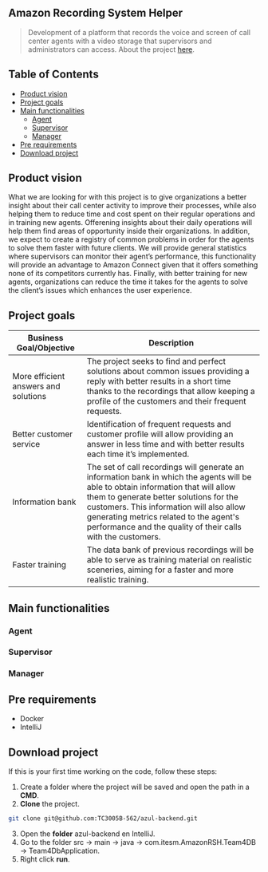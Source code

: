 ## Amazon Recording System Helper
> Development of a platform that records the voice and screen of call center agents with a video storage that supervisors and administrators can access.
> About the project [here](https://drive.google.com/file/d/1IXOJk660n73o6-zI0VxidVyq16ES7kq3/view?usp=sharing).
## Table of Contents
* [Product vision](#product-vision)
* [Project goals](#project-goals)
* [Main functionalities](#main-functionalities)
   * [Agent](#agent)
   * [Supervisor](#supervisor)
   * [Manager](#manager)
* [Pre requirements](#pre-requirements)
* [Download project](#download-project)
## Product vision
What we are looking for with this project is to give organizations a better insight about their call center activity to improve their processes, while also helping them to reduce time and cost spent on their regular operations and in training new agents. Offerening insights about their daily operations will help them find areas of opportunity inside their organizations. In addition, we expect to create a registry of common problems in order for the agents to solve them faster with future clients. We will provide general statistics where supervisors can monitor their agent’s performance, this functionality will provide an advantage to Amazon Connect given that it offers something none of its competitors currently has. Finally, with better training for new agents, organizations can reduce the time it takes for the agents to solve the client’s issues which enhances the user experience.
## Project goals
| Business Goal/Objective | Description |
| ------------- | ------------- |
| More efficient answers and solutions  | The project seeks to find and perfect solutions about common issues providing a reply with better results in a short time thanks to the recordings that allow keeping a profile of the customers and their frequent requests.  |
| Better customer service  | Identification of frequent requests and customer profile will allow providing an answer in less time and with better results each time it’s implemented.  |
| Information bank  | The set of call recordings will generate an information bank in which the agents will be able to obtain information that will allow them to generate better solutions for the customers. This information will also allow generating metrics related to the agent's performance and the quality of their calls with the customers.  |
| Faster training  | The data bank of previous recordings will be able to serve as training material on realistic sceneries, aiming for a faster and more realistic training.  |
## Main functionalities
### Agent
### Supervisor
### Manager
## Pre requirements
- Docker
- IntelliJ
## Download project
If this is your first time working on the code, follow these steps:
1. Create a folder where the project will be saved and open the path in a **CMD**.
2. **Clone** the project.
```bash
git clone git@github.com:TC3005B-562/azul-backend.git
```
3. Open the **folder** azul-backend en IntelliJ.
4. Go to the folder src → main → java → com.itesm.AmazonRSH.Team4DB → Team4DbApplication.
5. Right click **run**.
